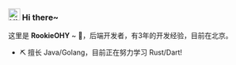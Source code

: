 
### <img src='https://qpluspicture.oss-cn-beijing.aliyuncs.com/6LjjQA/Hi.gif' alt='Hi' width="24"/> Hi there~

这里是 **RookieOHY** ~ 👋，后端开发者，有3年的开发经验，目前在北京。  

- ⛏ 擅长 Java/Golang，目前正在努力学习 Rust/Dart!



